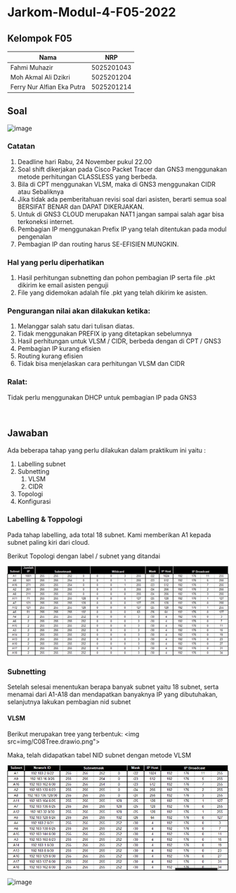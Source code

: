 # Jarkom-Modul-4-F05-2022

## Kelompok F05

| Nama                       | NRP        |
| -------------------------- | ---------- |
| Fahmi Muhazir              | 5025201043 |
| Moh Akmal Ali Dzikri       | 5025201204 |
| Ferry Nur Alfian Eka Putra | 5025201214 |

## Soal

![image](https://user-images.githubusercontent.com/89815856/204092587-6cd5b84e-bdaf-4902-9564-f81fa9b4a96a.png)
<br>

### Catatan

1. Deadline hari Rabu, 24 November pukul 22.00
2. Soal shift dikerjakan pada Cisco Packet Tracer dan GNS3 menggunakan metode perhitungan CLASSLESS yang berbeda.
3. Bila di CPT menggunakan VLSM, maka di GNS3 menggunakan CIDR atau Sebaliknya
4. Jika tidak ada pemberitahuan revisi soal dari asisten, berarti semua soal BERSIFAT BENAR dan DAPAT DIKERJAKAN.
5. Untuk di GNS3 CLOUD merupakan NAT1 jangan sampai salah agar bisa terkoneksi internet.
6. Pembagian IP menggunakan Prefix IP yang telah ditentukan pada modul pengenalan
7. Pembagian IP dan routing harus SE-EFISIEN MUNGKIN.

### Hal yang perlu diperhatikan

1. Hasil perhitungan subnetting dan pohon pembagian IP serta file .pkt dikirim ke email asisten penguji
2. File yang didemokan adalah file .pkt yang telah dikirim ke asisten.

### Pengurangan nilai akan dilakukan ketika:

1. Melanggar salah satu dari tulisan diatas.
2. Tidak menggunakan PREFIX ip yang ditetapkan sebelumnya
3. Hasil perhitungan untuk VLSM / CIDR, berbeda dengan di CPT / GNS3
4. Pembagian IP kurang efisien
5. Routing kurang efisien
6. Tidak bisa menjelaskan cara perhitungan VLSM dan CIDR

### Ralat:

Tidak perlu menggunakan DHCP untuk pembagian IP pada GNS3

<br>

## Jawaban

Ada beberapa tahap yang perlu dilakukan dalam praktikum ini yaitu :

1. Labelling subnet
2. Subnetting
   1. VLSM
   2. CIDR
3. Topologi
4. Konfigurasi

### Labelling & Toppologi

Pada tahap labelling, ada total 18 subnet. Kami memberikan A1 kepada subnet paling kiri dari cloud.

Berikut Topologi dengan label / subnet yang ditandai

<img src="img/topo_labelled.png">
<br>

### Subnetting

Setelah selesai menentukan berapa banyak subnet yaitu 18 subnet, serta menamai dari A1-A18 dan mendapatkan banyaknya IP yang dibutuhakan, selanjutnya lakukan pembagian nid subnet

#### VLSM

Berikut merupakan tree yang terbentuk:
<img src=img/C08Tree.drawio.png">
<br>

Maka, telah didapatkan tabel NID subnet dengan metode VLSM

<img src="img/nid.png">
<br>
                      
![image](https://user-images.githubusercontent.com/89815856/204092717-e36ad7df-bf68-4560-ab60-b71c69f34578.png)

                      
<br>
